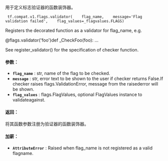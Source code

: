 用于定义标志验证器的函数装饰器。

```
 tf.compat.v1.flags.validator(    flag_name,    message='Flag validation failed',    flag_values=_flagvalues.FLAGS) 
```

Registers the decorated function as a validator for flag_name, e.g.

@flags.validator('foo')def _CheckFoo(foo):  ...

See register_validator() for the specification of checker function.

#### 参数：
- **`flag_name`** : str, name of the flag to be checked.
- **`message`** : str, error text to be shown to the user if checker returns False.If checker raises flags.ValidationError, message from the raisederror will be shown.
- **`flag_values`** : flags.FlagValues, optional FlagValues instance to validateagainst.


#### 返回：
将其函数参数注册为验证器的函数装饰器。

#### 加薪：
- **`AttributeError`** : Raised when flag_name is not registered as a valid flagname.
